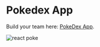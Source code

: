 # Pokedex App


Build your team here: [PokeDex App](https://react-poke.vercel.app).



![react poke](ReactPoke.png)
